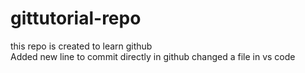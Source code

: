 # gittutorial-repo
this repo is created to learn github
<br/>
Added new line to commit directly in github
changed a file in vs code